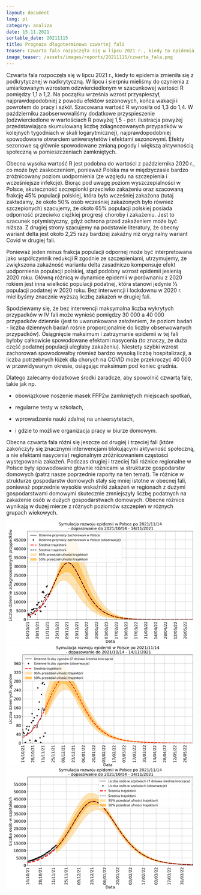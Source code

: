 ```yaml
---
layout: document
lang: pl
category: analiza
date: 15.11.2021
sortable_date: 20211115
title: Prognoza długoterminowa czwartej fali
teaser: Czwarta fala rozpoczęła się w lipcu 2021 r., kiedy to epidemia zmieniła się z podkrytycznej w nadkrytyczną. Prognozujemy jej długoterminowy przebieg.
image_teaser: /assets/images/reports/20211115/czwarta_fala.png
---
```


Czwarta fala rozpoczęła się w lipcu 2021 r., kiedy to epidemia zmieniła się z podkrytycznej w nadkrytyczną. W lipcu 
i sierpniu mieliśmy do czynienia z umiarkowanym wzrostem odzwierciedlonym w szacunkowej wartości R pomiędzy 1,1 a 1,2. Na
początku września wzrost przyspieszył, najprawdopodobniej z powodu efektów sezonowych, końca wakacji i powrotem do 
pracy i szkół. Szacowana wartość R wynosiła od 1,3 do 1,4. W październiku zaobserwowaliśmy dodatkowe przyspieszenie 
(odzwierciedlone w wartościach R powyżej 1,5 - por. ilustracja powyżej przedstawiająca skumulowaną liczbę 
zdiagnozowanych przypadków w kolejnych tygodniach w skali logarytmicznej), najprawdopodobniej spowodowane otwarciem 
uniwersytetów i efektami sezonowymi. Efekty sezonowe są głównie spowodowane zmianą pogody i większą aktywnością 
społeczną w pomieszczeniach zamkniętych.

Obecna wysoka wartość R jest podobna do wartości z października 2020 r., co może być zaskoczeniem, ponieważ Polska ma 
w międzyczasie bardzo zróżnicowany poziom uodpornienia (ze względu na szczepienia i wcześniejsze infekcje). Biorąc pod 
uwagę poziom wyszczepialności w Polsce, skuteczność szczepionki przeciwko zakażeniu oraz szacowaną frakcję 45% 
populacji polskiej, która była wcześniej zakażona (tutaj zakładamy, że około 50% osób wcześniej zakażonych było 
również szczepionych) szacujemy, że około 65% populacji polskiej posiada odporność przeciwko ciężkiej progresji 
choroby i zakażeniu. Jest to szacunek optymistyczny, gdyż ochrona przed zakażeniem może być niższa. Z drugiej strony 
szacujemy na podstawie literatury, że obecny wariant delta jest około 2,25 razy bardziej zakaźny niż oryginalny 
wariant Covid w drugiej fali.

Ponieważ jeden minus frakcja populacji odpornej może być interpretowana jako współczynnik redukcji R zgodnie ze
szczepieniami, utrzymujemy, że zwiększona zakaźność wariantu delta zasadniczo kompensuje efekt uodpornienia populacji 
polskiej, stąd podobny wzrost epidemii jesienią 2020 roku. Główną różnicą w dynamice epidemii w porównaniu z 2020 
rokiem jest inna wielkość populacji podatnej, która stanowi jedynie ⅓ populacji podatnej w 2020 roku. Bez interwencji 
i lockdownu w 2020 r. mielibyśmy znacznie wyższą liczbę zakażeń w drugiej fali. 

Spodziewamy się, że bez interwencji maksymalna liczba wykrytych przypadków w IV fali może wynieść pomiędzy 30 000 
a 40 000 przypadków dziennie (jest to uwarunkowane założeniem, że poziom badań - liczba dziennych badań rośnie 
proporcjonalnie do liczby obserwowanych przypadków). Osiągnięcie maksimum i zatrzymanie epidemii w tej fali byłoby 
całkowicie spowodowane efektami nasycenia (to znaczy, że duża część podatnej populacji uległaby zakażeniu). Niestety 
szybki wzrost zachorowań spowodowałby również bardzo wysoką liczbę hospitalizacji, a liczba potrzebnych łóżek dla 
chorych na COVID może przekroczyć 40 000 w przewidywanym okresie, osiągając maksimum pod koniec grudnia.

Dlatego zalecamy dodatkowe środki zaradcze, aby spowolnić czwartą falę, takie jak np.

- obowiązkowe noszenie masek FFP2w zamkniętych miejscach spotkań, 
  
- regularne testy w szkołach, 
  
- wprowadzenie  nauki zdalnej na uniwersytetach,
  
- i gdzie to możliwe organizacja pracy w biurze domowym.

Obecna czwarta fala różni się jeszcze od drugiej i trzeciej fali (które zakończyły się znacznymi interwencjami 
blokującymi aktywność społeczną, a nie efektami nasycenia) regionalnym zróżnicowaniem  częstości występowania zakażeń. 
Podczas drugiej i trzeciej fali różnice regionalne w Polsce były spowodowane głównie różnicami w strukturze gospodarstw 
domowych (patrz nasze poprzednie raporty na ten temat). Te różnice w strukturze gospodarstw domowych stały się mniej 
istotne w obecnej fali, ponieważ poprzednie wysokie wskaźniki zakażeń w regionach z dużymi gospodarstwami domowymi 
skutecznie zmniejszyły liczbę podatnych na zakażenie osób w dużych gospodarstwach domowych. Obecne różnice wynikają w 
dużej mierze z różnych poziomów szczepień w różnych grupach wiekowych.

<div class="row 96% uniform">
    <div class="6u 12u$(medium)">
        <span class="image fit">
            <img src="/assets/images/reports/20211115/przypadki.png" />
        </span>
    </div>
    <div class="6u 12u$(medium)">
        <span class="image fit">
            <img src="/assets/images/reports/20211115/zgony.png" />
        </span>
    </div>
    <div class="6u 12u$(medium)">
        <span class="image fit">
            <img src="/assets/images/reports/20211115/hospitalizacje.png" />
        </span>
    </div>
</div>